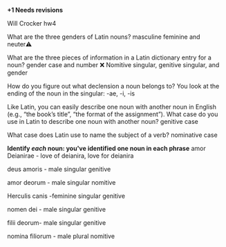 **+1 Needs revisions**

Will Crocker hw4 

What are the three genders of Latin nouns? 
masculine feminine and neuter⚠️

What are the three pieces of information in a Latin dictionary entry for a noun? 
gender case and number  ❌
Nomitive singular, genitive singular, and gender 

How do you figure out what declension a noun belongs to? 
You look at the ending of the noun in the singular: -ae, -i, -is

Like Latin, you can easily describe one noun with another noun in English (e.g., “the book’s title”, “the format of the assignment”). What case do you use in Latin to describe one noun with another noun?
genitive case

What case does Latin use to name the subject of a verb?
nominative case


**Identify *each* noun: you've identified one noun in each phrase**
amor Deianirae - love of deianira, love for deianira

deus amoris - male singular genitive

amor deorum - male singular nomitive 

Herculis canis -feminine singular genitive 

nomen dei - male singular genitive

filii deorum- male singular genitive 

nomina filiorum - male plural nomitive

